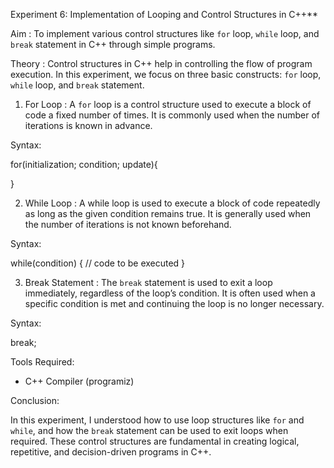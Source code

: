 Experiment 6: Implementation of Looping and Control Structures in C++**

Aim : To implement various control structures like `for` loop, `while` loop, and `break` statement in C++ through simple programs.


Theory : Control structures in C++ help in controlling the flow of program execution. In this experiment, we focus on three basic constructs: `for` loop, `while` loop, and `break` statement.

1. For Loop : A `for` loop is a control structure used to execute a block of code a fixed number of times. It is commonly used when the number of iterations is known in advance.

Syntax:

for(initialization; condition; update){
    
}



2. While Loop : A while loop is used to execute a block of code repeatedly as long as the given condition remains true. It is generally used when the number of iterations is not known beforehand.

Syntax:


while(condition)
{
    // code to be executed
}




3. Break Statement : The `break` statement is used to exit a loop immediately, regardless of the loop’s condition. It is often used when a specific condition is met and continuing the loop is no longer necessary.

Syntax:

break;


Tools Required:

* C++ Compiler (programiz)
  



Conclusion:

In this experiment, I understood how to use loop structures like `for` and `while`, and how the `break` statement can be used to exit loops when required. These control structures are fundamental in creating logical, repetitive, and decision-driven programs in C++.


